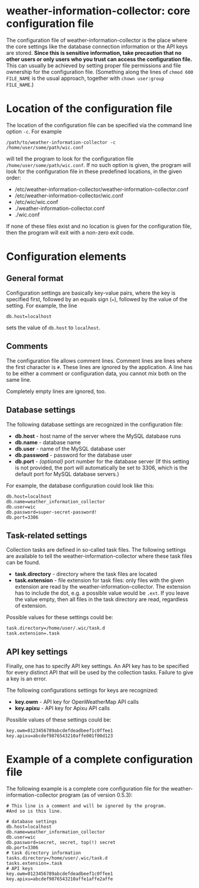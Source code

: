 # weather-information-collector: core configuration file

The configuration file of weather-information-collector is the place where the
core settings like the database connection information or the API keys are
stored. **Since this is sensitive information, take precaution that no other
users or only users who you trust can access the configuration file.** This can
usually be achieved by setting proper file permissions and file ownership for
the configuration file. (Something along the lines of `chmod 600 FILE_NAME` is
the usual approach, together with `chown user:group FILE_NAME`.)

# Location of the configuration file

The location of the configuration file can be specified via the command line
option `-c`. For example

    /path/to/weather-information-collector -c /home/user/some/path/wic.conf

will tell the program to look for the configuration file
`/home/user/some/path/wic.conf`. If no such option is given, the program will
look for the configuration file in these predefined locations, in the given
order:

* /etc/weather-information-collector/weather-information-collector.conf
* /etc/weather-information-collector/wic.conf
* /etc/wic/wic.conf
* ./weather-information-collector.conf
* ./wic.conf

If none of these files exist and no location is given for the configuration
file, then the program will exit with a non-zero exit code.

# Configuration elements

## General format

Configuration settings are basically key-value pairs, where the key is specified
first, followed by an equals sign (`=`), followed by the value of the setting.
For example, the line

    db.host=localhost

sets the value of `db.host` to `localhost`.

## Comments

The configuration file allows comment lines. Comment lines are lines where the
first character is `#`. These lines are ignored by the application. A line has
to be either a comment or configuration data, you cannot mix both on the same
line.

Completely empty lines are ignored, too.

## Database settings

The following database settings are recognized in the configuration file:

* **db.host** - host name of the server where the MySQL database runs
* **db.name** - database name
* **db.user** - name of the MySQL database user
* **db.password** - password for the database user
* **db.port** - _(optional)_ port number for the database server
  (If this setting is not provided, the port will automatically be set to 3306,
   which is the default port for MySQL database servers.)

For example, the database configuration could look like this:

    db.host=localhost
    db.name=weather_information_collector
    db.user=wic
    db.password=super-secret-password!
    db.port=3306

## Task-related settings

Collection tasks are defined in so-called task files. The following settings
are available to tell the weather-information-collector where these task files
can be found.

* **task.directory** - directory where the task files are located
* **task.extension** - file extension for task files: only files with the given
  extension are read by the weather-information-collector. The extension has to
  include the dot, e.g. a possible value would be `.ext`. If you leave the value
  empty, then all files in the task directory are read, regardless of extension.

Possible values for these settings could be:

    task.directory=/home/user/.wic/task.d
    task.extension=.task

## API key settings

Finally, one has to specify API key settings. An API key has to be specified for
every distinct API that will be used by the collection tasks. Failure to give a
key is an error.

The following configurations settings for keys are recognized:

* **key.owm** - API key for OpenWeatherMap API calls
* **key.apixu** - API key for Apixu API calls

Possible values of these settings could be:

    key.owm=0123456789abcdefdeadbeef1c0ffee1
    key.apixu=abcdef9876543210affe001f00d123

# Example of a complete configuration file

The following example is a complete core configuration file for the
weather-information-collector program (as of version 0.5.3):

    # This line is a comment and will be ignored by the program.
    #And so is this line.

    # database settings
    db.host=localhost
    db.name=weather_information_collector
    db.user=wic
    db.password=secret, secret, top(!) secret
    db.port=3306
    # task directory information
    tasks.directory=/home/user/.wic/task.d
    tasks.extension=.task
    # API keys
    key.owm=0123456789abcdefdeadbeef1c0ffee1
    key.apixu=abcdef9876543210affe1affe2affe
